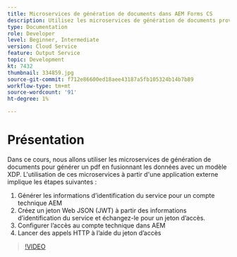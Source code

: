 ```yaml
---
title: Microservices de génération de documents dans AEM Forms CS
description: Utilisez les microservices de génération de documents provenant d’une application externe.
type: Documentation
role: Developer
level: Beginner, Intermediate
version: Cloud Service
feature: Output Service
topic: Development
kt: 7432
thumbnail: 334859.jpg
source-git-commit: f712e86600ed18aee43187a5fb105324b14b7b89
workflow-type: tm+mt
source-wordcount: '91'
ht-degree: 1%

---
```


# Présentation

Dans ce cours, nous allons utiliser les microservices de génération de documents pour générer un pdf en fusionnant les données avec un modèle XDP. L&#39;utilisation de ces microservices à partir d&#39;une application externe implique les étapes suivantes :

1. Générer les informations d’identification du service pour un compte technique AEM
1. Créez un jeton Web JSON (JWT) à partir des informations d’identification du service et échangez-le pour un jeton d’accès.
1. Configurer l’accès au compte technique dans AEM
1. Lancer des appels HTTP à l’aide du jeton d’accès

>[!VIDEO](https://video.tv.adobe.com/v/334859/?quality=12&learn=on)
